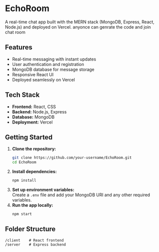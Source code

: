 # EchoRoom

A real-time chat app built with the MERN stack (MongoDB, Express, React, Node.js) and deployed on Vercel. anyonce can genrate the code and join chat room


## Features

- Real-time messaging with instant updates
- User authentication and registration
- MongoDB database for message storage
- Responsive React UI
- Deployed seamlessly on Vercel

## Tech Stack

- **Frontend:** React, CSS
- **Backend:** Node.js, Express
- **Database:** MongoDB
- **Deployment:** Vercel

## Getting Started

1. **Clone the repository:**
    ```bash
    git clone https://github.com/your-username/EchoRoom.git
    cd EchoRoom
    ```
2. **Install dependencies:**
    ```bash
    npm install
    ```
3. **Set up environment variables:**  
    Create a `.env` file and add your MongoDB URI and any other required variables.
4. **Run the app locally:**
    ```bash
    npm start
    ```

## Folder Structure

```
/client    # React frontend
/server    # Express backend
```

